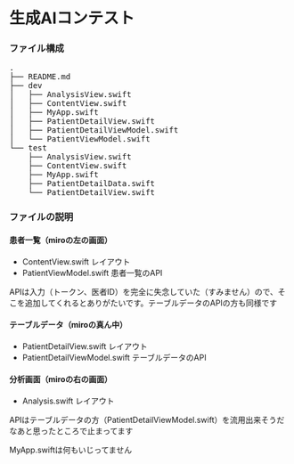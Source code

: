 # 生成AIコンテスト

### ファイル構成
<pre>
.
├── README.md
├── dev
│   ├── AnalysisView.swift
│   ├── ContentView.swift
│   ├── MyApp.swift
│   ├── PatientDetailView.swift
│   ├── PatientDetailViewModel.swift
│   └── PatientViewModel.swift
└── test
    ├── AnalysisView.swift
    ├── ContentView.swift
    ├── MyApp.swift
    ├── PatientDetailData.swift
    └── PatientDetailView.swift
</pre>


### ファイルの説明

#### 患者一覧（miroの左の画面）
- ContentView.swift レイアウト
- PatientViewModel.swift 患者一覧のAPI

APIは入力（トークン、医者ID）を完全に失念していた（すみません）ので、そこを追加してくれるとありがたいです。テーブルデータのAPIの方も同様です

#### テーブルデータ（miroの真ん中）
- PatientDetailView.swift レイアウト
- PatientDetailViewModel.swift テーブルデータのAPI

#### 分析画面（miroの右の画面）
- Analysis.swift レイアウト

APIはテーブルデータの方（PatientDetailViewModel.swift）を流用出来そうだなあと思ったところで止まってます


MyApp.swiftは何もいじってません






